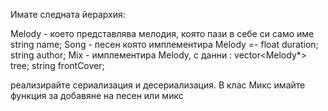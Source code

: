 Имате следната йерархия:

Melody - което представлява мелодия, която пази в себе си само име     string name;
Song - песен която имплементира Melody =-     float duration; string author;
Mix - имплементира Melody, с данни : vector<Melody*> tree; string frontCover;


реализирайте сериализация и десериализация. В клас Микс имайте функция за добавяне на песен или микс
